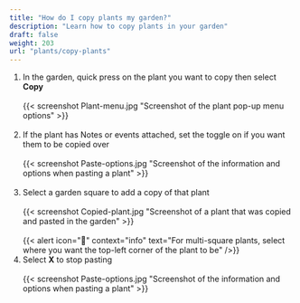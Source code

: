 ```yaml
---
title: "How do I copy plants my garden?"
description: "Learn how to copy plants in your garden"
draft: false
weight: 203
url: "plants/copy-plants"
---
```


1. In the garden, quick press on the plant you want to copy then select **Copy**<br /><br />
{{< screenshot Plant-menu.jpg "Screenshot of the plant pop-up menu options" >}}<br /><br />
2. If the plant has Notes or events attached, set the toggle on if you want them to be copied over<br /><br />
{{< screenshot Paste-options.jpg "Screenshot of the information and options when pasting a plant" >}}<br /><br />
3. Select a garden square to add a copy of that plant<br /><br />
{{< screenshot Copied-plant.jpg "Screenshot of a plant that was copied and pasted in the garden" >}}<br /><br />
{{< alert icon="🥬" context="info" text="For multi-square plants, select where you want the top-left corner of the plant to be" />}}
4. Select **X** to stop pasting<br /><br />
{{< screenshot Paste-options.jpg "Screenshot of the information and options when pasting a plant" >}}
